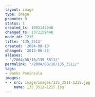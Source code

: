 ```yaml
---
layout: image
type: image
promote: 0
status: 1
created_ts: 1092143940
changed_ts: 1372159448
node_id: 1215
title: '135_3511'
created: '2004-08-10'
changed: '2013-06-25'
aliases:
- "/2004/08/10/135_3511/"
permalink: "/2004/08/10/135_3511/"
tags:
- Banks Peninsula
images:
- - src: image/images/135_3511-1215.jpg
    name: 135_3511-1215.jpg
---
```


